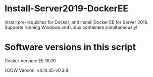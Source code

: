 # Install-Server2019-DockerEE
Install pre-requisites for Docker, and install Docker EE for Server 2019. Supports running Windows and Linux containers simultaneously!

# Software versions in this script
Docker Version: EE 18.09

LCOW Version: v4.14.35-v0.3.9
